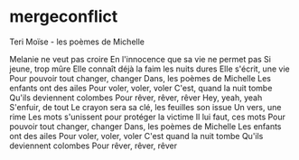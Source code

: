 # mergeconflict

Teri Moïse - les poèmes de Michelle

Melanie ne veut pas croire
En l'innocence que sa vie ne permet pas
Si jeune, trop mûre
Elle connaît déjà la faim les nuits dures
Elle s'écrit, une vie
Pour pouvoir tout changer, changer
Dans, les poèmes de Michelle
Les enfants ont des ailes
Pour voler, voler, voler
C'est, quand la nuit tombe
Qu'ils deviennent colombes
Pour rêver, rêver, rêver
Hey, yeah, yeah
S'enfuir, de tout
Le crayon sera sa clé, les feuilles son issue
Un vers, une rime
Les mots s'unissent pour protéger la victime
Il lui faut, ces mots
Pour pouvoir tout changer, changer
Dans, les poèmes de Michelle
Les enfants ont des ailes
Pour voler, voler, voler
C'est quand la nuit tombe
Qu'ils deviennent colombes
Pour rêver, rêver, rêver